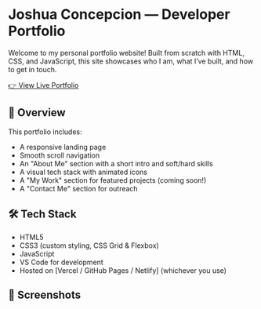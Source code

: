 # Joshua Concepcion — Developer Portfolio

Welcome to my personal portfolio website! Built from scratch with HTML, CSS, and JavaScript, this site showcases who I am, what I’ve built, and how to get in touch.

[👉 View Live Portfolio](https://your-live-site-link.com)

## 📁 Overview

This portfolio includes:

- A responsive landing page
- Smooth scroll navigation
- An "About Me" section with a short intro and soft/hard skills
- A visual tech stack with animated icons
- A "My Work" section for featured projects (coming soon!)
- A "Contact Me" section for outreach

## 🛠️ Tech Stack

- HTML5
- CSS3 (custom styling, CSS Grid & Flexbox)
- JavaScript
- VS Code for development
- Hosted on [Vercel / GitHub Pages / Netlify] (whichever you use)

## 📸 Screenshots

